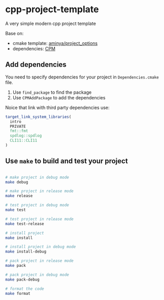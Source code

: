 # cpp-project-template

A very simple modern cpp project template

Base on:

- cmake template: [aminya/project_options](https://github.com/aminya/project_options)
- dependencies: [CPM](https://github.com/cpm-cmake/CPM.cmake)

## Add dependencies

You need to specify dependencies for your project in `Dependencies.cmake` file.

1. Use `find_package` to find the package
1. Use `CPMAddPackage` to add the dependencies

Noice that link with third party dependencies use:

```cmake
target_link_system_libraries(
  intro
  PRIVATE
  fmt::fmt
  spdlog::spdlog
  CLI11::CLI11
)

```

## Use `make` to build and test your project

```bash

# make project in debug mode
make debug

# make project in release mode
make release

# test project in debug mode
make test

# test project in release mode
make test-release

# install project
make install

# install project in debug mode
make install-debug

# pack project in release mode
make pack

# pack project in debug mode
make pack-debug

# format the code
make format

```
